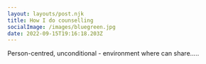 ```yaml
---
layout: layouts/post.njk
title: How I do counselling
socialImage: /images/bluegreen.jpg
date: 2022-09-15T19:16:18.203Z
---
```

P﻿erson-centred, unconditional - environment where can share.....